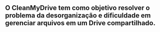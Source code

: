 ## O CleanMyDrive tem como objetivo resolver o problema da desorganização e dificuldade em gerenciar arquivos em um Drive compartilhado.